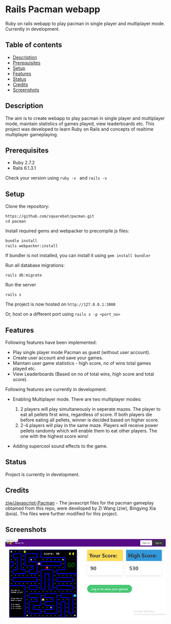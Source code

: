 # Rails Pacman webapp
Ruby on rails webapp to play pacman in single player and multiplayer mode. Currently in development.

## Table of contents
* [Description](#description)
* [Prerequisites](#prerequisites)
* [Setup](#setup)
* [Features](#features)
* [Status](#status)
* [Credits](#credits)
* [Screenshots](#screenshots)

## Description
The aim is to create webapp to play pacman in single player and multiplayer mode, maintain statistics of games played, view leaderboards etc. This project was developed to learn Ruby on Rails and concepts of realtime multiplayer gameplaying.  

## Prerequisites
* Ruby 2.7.2
* Rails 6.1.3.1

Check your version using ```ruby -v ``` and ```rails -v```

## Setup

Clone the repository:
```
https://github.com/squarebat/pacman.git
cd pacman
```

Install required gems and webpacker to precompile js files:
```
bundle install
rails webpacker:install
```
If bundler is not installed, you can install it using ```gem install bundler```

Run all database migrations:
```
rails db:migrate
```

Run the server
```
rails s
```
The project is now hosted on ```http://127.0.0.1:3000```

Or, host on a different port using ```rails s -p <port_no>```

## Features

Following features have been implemented:
* Play single player mode Pacman as guest (without user account).
* Create user account and save your games.
* Maintain user game statistics - high score, no of wins total games played etc.
* View Leaderboards (Based on no of total wins, high score and total score).

Following features are currently in development:
* Enabling Multiplayer mode. There are two multiplayer modes:
  1. 2 players will play simultaneously in seperate mazes. The player to eat all pellets first wins, regardless of score. If both players die before eating all pellets, winner is decided based on higher score.
  2. 2-4 players will play in the same maze. Players will receive power pellets randomly which will enable them to eat other players. The one with the highest score wins! 
  
* Adding supercool sound effects to the game.

## Status
Project is currently in development.

## Credits

[ziw/Javascript-Pacman](https://github.com/ziw/Javascript-Pacman) - The javascript files for the pacman gameplay obtained from this repo, were developed by Zi Wang (ziw), Bingying Xia (bxia). The files were further modified for this project.

## Screenshots
![Screenshots](./app/assets/images/landing-page.png)
